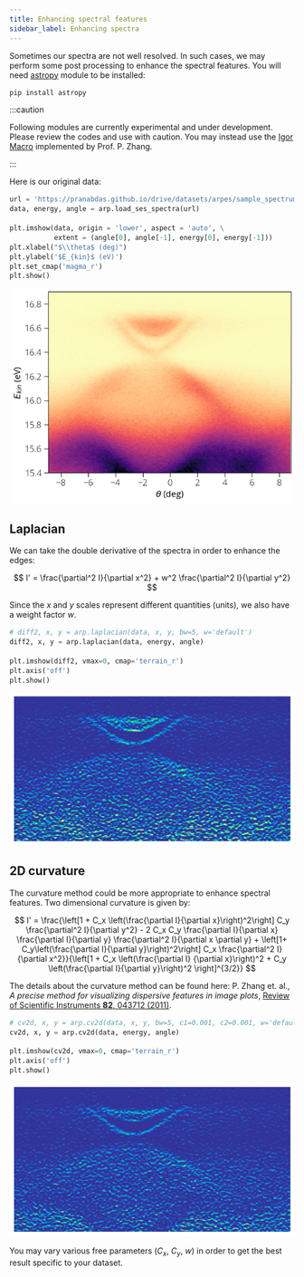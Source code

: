 ```yaml
---
title: Enhancing spectral features
sidebar_label: Enhancing spectra
---
```


Sometimes our spectra are not well resolved. In such cases, we may perform some
post processing to enhance the spectral features. You will need [astropy](
https://docs.astropy.org/en/latest/api/astropy.convolution.Box2DKernel.html)
module to be installed:
```bash
pip install astropy
```

:::caution

Following modules are currently experimental and under development. Please
review the codes and use with caution. You may instead use the [Igor Macro](
https://github.com/zhangpengphi/curvature) implemented by Prof. P. Zhang.

:::

Here is our original data:

```python
url = 'https://pranabdas.github.io/drive/datasets/arpes/sample_spectrum.txt'
data, energy, angle = arp.load_ses_spectra(url)

plt.imshow(data, origin = 'lower', aspect = 'auto', \
           extent = (angle[0], angle[-1], energy[0], energy[-1]))
plt.xlabel("$\\theta$ (deg)")
plt.ylabel('$E_{kin}$ (eV)')
plt.set_cmap('magma_r')
plt.show()
```

![plot-sample-spectra](/img/plot-sample-spectra.png)

## Laplacian
We can take the double derivative of the spectra in order to enhance the edges:

$$
I' = \frac{\partial^2 I}{\partial x^2} + w^2 \frac{\partial^2 I}{\partial y^2}
$$

Since the $x$ and $y$ scales represent different quantities (units), we also
have a weight factor $w$.

```python
# diff2, x, y = arp.laplacian(data, x, y, bw=5, w='default')
diff2, x, y = arp.laplacian(data, energy, angle)

plt.imshow(diff2, vmax=0, cmap='terrain_r')
plt.axis('off')
plt.show()
```

![laplacian](/img/laplacian.png)

## 2D curvature

The curvature method could be more appropriate to enhance spectral features. Two
dimensional curvature is given by:

$$
I' = \frac{\left[1 + C_x \left(\frac{\partial I}{\partial x}\right)^2\right] C_y
\frac{\partial^2 I}{\partial y^2} - 2 C_x C_y \frac{\partial I}{\partial x}
\frac{\partial I}{\partial y} \frac{\partial^2 I}{\partial x \partial y} +
\left[1+ C_y\left(\frac{\partial I}{\partial y}\right)^2\right] C_x
\frac{\partial^2 I}{\partial x^2}}{\left[1 + C_x \left(\frac{\partial I}
{\partial x}\right)^2 + C_y \left(\frac{\partial I}{\partial y}\right)^2
\right]^{3/2}}
$$

The details about the curvature method can be found here: P. Zhang et. al., *A
precise method for visualizing dispersive features in image plots*, [Review of
Scientific Instruments **82**, 043712 (2011)](https://doi.org/10.1063/1.3585113).


```python
# cv2d, x, y = arp.cv2d(data, x, y, bw=5, c1=0.001, c2=0.001, w='default')
cv2d, x, y = arp.cv2d(data, energy, angle)

plt.imshow(cv2d, vmax=0, cmap='terrain_r')
plt.axis('off')
plt.show()
```

![cv2d](/img/cv2d.png)

You may vary various free parameters ($C_x$, $C_y$, $w$) in order to get the
best result specific to your dataset.
